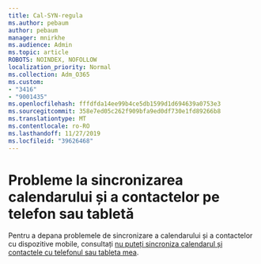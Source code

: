 ```yaml
---
title: Cal-SYN-regula
ms.author: pebaum
author: pebaum
manager: mnirkhe
ms.audience: Admin
ms.topic: article
ROBOTS: NOINDEX, NOFOLLOW
localization_priority: Normal
ms.collection: Adm_O365
ms.custom:
- "3416"
- "9001435"
ms.openlocfilehash: fffdfda14ee99b4ce5db1599d1d694639a0753e3
ms.sourcegitcommit: 358e7ed05c262f909bfa9ed0df730e1fd89266b8
ms.translationtype: MT
ms.contentlocale: ro-RO
ms.lasthandoff: 11/27/2019
ms.locfileid: "39626468"
---
```

# <a name="problems-syncing-calendar-and-contacts-on-phone-or-tablet"></a>Probleme la sincronizarea calendarului și a contactelor pe telefon sau tabletă

Pentru a depana problemele de sincronizare a calendarului și a contactelor cu dispozitive mobile, consultați [nu puteți sincroniza calendarul și contactele cu telefonul sau tableta mea](https://support.office.com/article/can-t-sync-calendar-and-contacts-with-my-phone-or-tablet-8479d764-b9f5-4fff-ba88-edd7c265df9f).